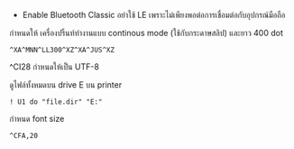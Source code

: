 
- Enable Bluetooth Classic อย่าใช้ LE เพราะไม่เพียงพอต่อการเชื่อมต่อกับอุปกรณ์มือถือ

กำหนดให้ เครื่องปริ้นท์ทำงานแบบ continous mode (ใช้กับกระดาษสลิป) และยาว 400 dot

```zpl
^XA^MNN^LL300^XZ^XA^JUS^XZ
```


^CI28 กำหนดให้เป็น UTF-8

ดูไฟล์ทั้งหมดบน drive E บน printer
```
! U1 do "file.dir" "E:"
```

กำหนด font size 
```
^CFA,20
```